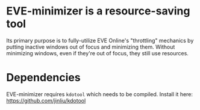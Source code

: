 # EVE-minimizer is a resource-saving tool

Its primary purpose is to fully-utilize EVE Online's "throttling" mechanics by putting inactive windows out of focus and minimizing them. Without minimizing windows, even if they're out of focus, they still use resources.

# Dependencies

EVE-minimizer requires `kdotool` which needs to be compiled. Install it here: https://github.com/jinliu/kdotool
